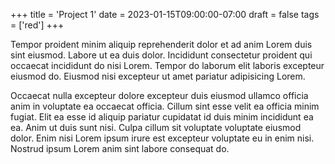 +++
title = 'Project 1'
date = 2023-01-15T09:00:00-07:00
draft = false
tags = ['red']
+++

Tempor proident minim aliquip reprehenderit dolor et ad anim Lorem duis sint eiusmod. Labore ut ea duis dolor. 
Incididunt consectetur proident qui occaecat incididunt do nisi Lorem. Tempor do laborum elit laboris excepteur
eiusmod do. Eiusmod nisi excepteur ut amet pariatur adipisicing Lorem.

Occaecat nulla excepteur dolore excepteur duis eiusmod ullamco officia anim in voluptate ea occaecat officia. Cillum 
sint esse velit ea officia minim fugiat. Elit ea esse id aliquip pariatur cupidatat id duis minim incididunt ea ea. 
Anim ut duis sunt nisi. Culpa cillum sit voluptate voluptate eiusmod dolor. Enim nisi Lorem ipsum irure est excepteur 
voluptate eu in enim nisi. Nostrud ipsum Lorem anim sint labore consequat do.
